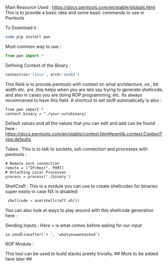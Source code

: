 Main Resource Used : https://docs.pwntools.com/en/stable/globals.html 
This is to provide a basic idea and some basic commands to use in Pwntools 

To Download it :
```bash
sudo pip install pwn
```

Most common way to use :
```python
from pwn import *
```

Defining Context of the Binary : 
```python
context(os='linux', arch='amd64')
```
This field is to provide pwntools with context on what architecture, os , bit width etc. are ,this helps when you are lets say trying to generate shellcode, and also in cases you are doing ROP programming, etc. Its always recommened to have this field. A shortcut to set stuff automatically is also : 
```
from pwn import *
context.binary = "./your-vulnbinary)
```
Default values and all the values that you can edit and add can be found here : https://docs.pwntools.com/en/stable/context.html#pwnlib.context.ContextType.defaults

Tubes : 
This is to talk to sockets, ssh connection and processes with pwntools :
```
# Remote sock connection 
remote = ("IP/Host", PORT)
# Attaching Local Processes 
process = process('./binary')
```

ShellCraft :
This is a module you can use to create shellcodes for binaries super easily in case NX is disabled
```python
 shellcode = asm(shellcraft.sh())
```
You can also look at ways to play around with this shellcode generation here : 

Sending Inputs :
Here > is what comes before asking for our input
```
io.sendlineafter('> ', 'whatyouwannasend')
```

ROP Module : 

This tool can be used to build stacks preety trivially. ## More to be added here later ##